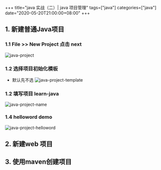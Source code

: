 +++
title="java 实战（二）| java 项目管理"
tags=["java"]
categories=["java"]
date="2020-05-20T21:00:00+08:00"
+++

## 1. 新建普通Java项目
### 1.1 File >> New Project 点击 next
![java-project](/assets/java-project.png)

### 1.2 选择项目初始化模板
- 默认先不选
![java-project-template](/assets/java-project-template.png)

### 1.2 填写项目 learn-java
![java-project-name](/assets/java-project-name.png)

### 1.4 helloword demo
![java-project-helloword](/assets/java-project-helloword.png)

## 2. 新建web 项目


## 3. 使用maven创建项目